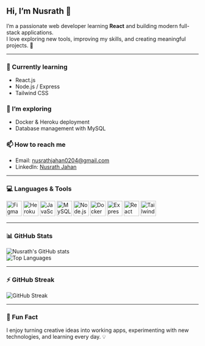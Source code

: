 ## Hi, I’m Nusrath 👋

I’m a passionate web developer learning **React** and building modern full-stack applications.  
I love exploring new tools, improving my skills, and creating meaningful projects. 🚀

---

### 🔭 Currently learning
- React.js  
- Node.js / Express  
- Tailwind CSS

### 🌱 I’m exploring
- Docker & Heroku deployment  
- Database management with MySQL  

### 📫 How to reach me
- Email: [nusrathjahan0204@gmail.com](mailto:nusrathjahan0204@gmail.com)  
- LinkedIn: [Nusrath Jahan](https://www.linkedin.com/in/nusrath-jahan-b292721aa/)  

---

### 💻 Languages & Tools

<a href="https://www.figma.com" target="_blank"><img src="https://cdn.jsdelivr.net/gh/devicons/devicon/icons/figma/figma-original.svg" alt="Figma" width="40" height="40"/></a>
<a href="https://www.heroku.com" target="_blank"><img src="https://cdn.jsdelivr.net/gh/devicons/devicon/icons/heroku/heroku-original.svg" alt="Heroku" width="40" height="40"/></a>
<a href="https://developer.mozilla.org/en-US/docs/Web/JavaScript" target="_blank"><img src="https://cdn.jsdelivr.net/gh/devicons/devicon/icons/javascript/javascript-original.svg" alt="JavaScript" width="40" height="40"/></a>
<a href="https://www.mysql.com/" target="_blank"><img src="https://cdn.jsdelivr.net/gh/devicons/devicon/icons/mysql/mysql-original.svg" alt="MySQL" width="40" height="40"/></a>
<a href="https://nodejs.org/" target="_blank"><img src="https://cdn.jsdelivr.net/gh/devicons/devicon/icons/nodejs/nodejs-original.svg" alt="Node.js" width="40" height="40"/></a>
<a href="https://www.docker.com/" target="_blank"><img src="https://cdn.jsdelivr.net/gh/devicons/devicon/icons/docker/docker-original.svg" alt="Docker" width="40" height="40"/></a>
<a href="https://expressjs.com/" target="_blank"><img src="https://cdn.jsdelivr.net/gh/devicons/devicon/icons/express/express-original.svg" alt="Express" width="40" height="40"/></a>
<a href="https://reactjs.org/" target="_blank"><img src="https://cdn.jsdelivr.net/gh/devicons/devicon/icons/react/react-original.svg" alt="React" width="40" height="40"/></a>
<a href="https://tailwindcss.com/" target="_blank"><img src="https://cdn.jsdelivr.net/gh/devicons/devicon/icons/tailwindcss/tailwindcss-plain.svg" alt="Tailwind CSS" width="40" height="40"/></a>

---

### 📊 GitHub Stats
![Nusrath's GitHub stats](https://github-readme-stats.vercel.app/api?username=Nusrath&show_icons=true&theme=radical)  
![Top Languages](https://github-readme-stats.vercel.app/api/top-langs/?username=Nusrath&layout=compact&theme=radical)

---

### ⚡ GitHub Streak
![GitHub Streak](https://github-readme-streak-stats.herokuapp.com/?user=Nusrath&theme=radical)

---

### 🌟 Fun Fact
I enjoy turning creative ideas into working apps, experimenting with new technologies, and learning every day. 💡
